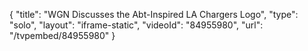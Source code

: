 {
    "title": "WGN Discusses the Abt-Inspired LA Chargers Logo",
    "type": "solo",
    "layout": "iframe-static",
    "videoId": "84955980",
    "url": "\/tvpembed\/84955980"
}